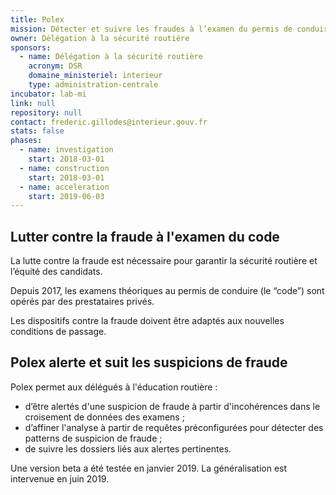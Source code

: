 ```yaml
---
title: Polex
mission: Détecter et suivre les fraudes à l’examen du permis de conduire
owner: Délégation à la sécurité routière
sponsors:
  - name: Délégation à la sécurité routière
    acronym: DSR
    domaine_ministeriel: interieur
    type: administration-centrale
incubator: lab-mi
link: null
repository: null
contact: frederic.gillodes@interieur.gouv.fr
stats: false
phases:
  - name: investigation
    start: 2018-03-01
  - name: construction
    start: 2018-03-01
  - name: acceleration
    start: 2019-06-03
---
```


## Lutter contre la fraude à l'examen du code

La lutte contre la fraude est nécessaire pour garantir la sécurité routière et l’équité des candidats.
 
Depuis 2017, les examens théoriques au permis de conduire (le “code”) sont opérés par des prestataires privés. 

Les dispositifs contre la fraude doivent être adaptés aux nouvelles conditions de passage.

## Polex alerte et suit les suspicions de fraude

Polex permet aux délégués à l'éducation routière : 

- d’être alertés d'une suspicion de fraude à partir d'incohérences dans le croisement de données des examens ;
- d’affiner l'analyse à partir de requêtes préconfigurées pour détecter des patterns de suspicion de fraude ;
- de suivre les dossiers liés aux alertes pertinentes.

Une version beta a été testée en janvier 2019. La généralisation est intervenue en juin 2019.

